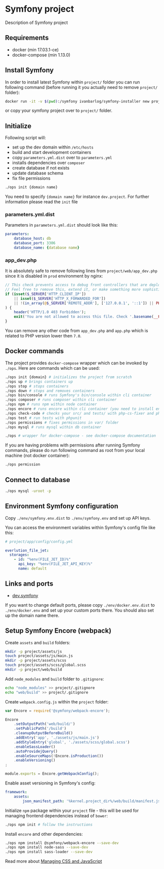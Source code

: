 # Symfony project

Description of Symfony project

## Requirements

- docker (min 17.03.1-ce)
- docker-compose (min 1.13.0)

## Install Symfony

In order to install latest Symfony within `project/` folder you can run following command (before running it you actually need to remove `project/` folder):

```bash
docker run -it -v $(pwd):/symfony ivanbarlog/symfony-installer new project && sudo chown -R $USER:$USER project
```

or copy your symfony project over to `project/` folder.

## Initialize

Following script will:
- set up the dev domain within `/etc/hosts`
- build and start development containers
- copy `parameters.yml.dist` over to `parameters.yml`
- installs dependencies over `composer`
- create database if not exists
- update database schema
- fix file permissions

```bash
./ops init {domain name}
```

You need to specify `{domain name}` for instance `dev.project`. For further information please read the `init` file

### parameters.yml.dist

Parameters in `parameters.yml.dist` should look like this:

```yml
parameters:
    database_host: db
    database_port: 3306
    database_name: {database name}
```

### app_dev.php

It is absolutely safe to remove following lines from `project/web/app_dev.php` since it is disabled in `prod` environment by nginx:

```php
// This check prevents access to debug front controllers that are deployed by accident to production servers.
// Feel free to remove this, extend it, or make something more sophisticated.
if (isset($_SERVER['HTTP_CLIENT_IP'])
    || isset($_SERVER['HTTP_X_FORWARDED_FOR'])
    || !(in_array(@$_SERVER['REMOTE_ADDR'], ['127.0.0.1', '::1']) || PHP_SAPI === 'cli-server')
) {
    header('HTTP/1.0 403 Forbidden');
    exit('You are not allowed to access this file. Check '.basename(__FILE__).' for more information.');
}
```

You can remove any other code from `app_dev.php` and `app.php` which is related to PHP version lower then `7.0`.

## Docker commands

The project provides `docker-compose` wrapper which can be invoked by `./ops`. Here are commands which can be used:

```bash
./ops init {domain} # initializes the project from scratch
./ops up # brings containers up
./ops stop # stops containers
./ops down # stops and removes containers
./ops bin/console # runs Symfony's bin/console within cli container
./ops composer # runs composer within cli container
./ops npm # runs npm within node container
./ops encore # runs encore within cli container (you need to install encore and set-up your project for proper use with Symfony's webpack first)
./ops check-code # checks your src/ and tests/ with php-cs-fixer and phpmd utilities
./ops test # run tests with phpunit
./ops permissions # fixes permissions in var/ folder
./ops mysql # runs mysql within db container

./ops # wrapper for docker-compose - see docker-compose documentation
```

If you are having problems with permissions after running Symfony commands, please do run following command as root from your local machine (not docker container):

```bash
./ops permission
```

## Connect to database

```bash
./ops mysql -uroot -p
```

## Environment Symfony configuration

Copy `./env/symfony.env.dist` to `./env/symfony.env` and set up API keys.

You can access the environment variables within Symfony's config file like this:

```yaml
# project/app/config/config.yml

everlution_file_jet:
  storages:
    - id: "%env(FILE_JET_ID)%"
      api_key: "%env(FILE_JET_API_KEY)%"
      name: default
```

## Links and ports

- [dev.symfony](http://dev.symfony/app_dev.php)

If you want to change default ports, please copy `./env/docker.env.dist` to `./env/docker.env` and set up your custom ports there. You should also set up the domain name there.

## Setup Symfony Encore (webpack)

Create `assets` and `build` folders:

```bash
mkdir -p project/assets/js
touch project/assets/js/main.js
mkdir -p project/assets/scss
touch project/assets/scss/global.scss
mkdir -p project/web/build
```

Add `node_modules` and `build` folder to `.gitignore`:

```bash
echo "node_modules" >> project/.gitignore
echo "web/build" >> project/.gitignore
```

Create `webpack.config.js` within the `project` folder:

```javascript
var Encore = require('@symfony/webpack-encore');

Encore
    .setOutputPath('web/build/')
    .setPublicPath('/build')
    .cleanupOutputBeforeBuild()
    .addEntry('app', './assets/js/main.js')
    .addStyleEntry('global', './assets/scss/global.scss')
    .enableSassLoader()
    .autoProvidejQuery()
    .enableSourceMaps(!Encore.isProduction())
    .enableVersioning()
;

module.exports = Encore.getWebpackConfig();
```

Enable asset versioning in Symfony's config:

```yaml
framework:
    assets:
        json_manifest_path: '%kernel.project_dir%/web/build/manifest.json'
```

Initialize `npm` package within your `project` file - this will be used for managing frontend dependencies instead of `bower`:

```bash
./ops npm init # follow the instructions
```

Install `encore` and other dependencies:

```bash
./ops npm install @symfony/webpack-encore --save-dev
./ops npm install node-sass --save-dev
./ops npm install sass-loader --save-dev
```

Read more about [Managing CSS and JavaScript](https://symfony.com/doc/current/frontend.html)
